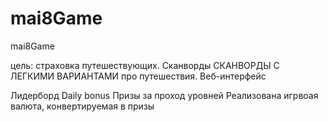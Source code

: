 # mai8Game
mai8Game


цель: страховка путешествующих. Сканворды
СКАНВОРДЫ С ЛЕГКИМИ ВАРИАНТАМИ про путешествия. 
Веб-интерфейс

Лидерборд
Daily bonus
Призы за проход уровней
Реализована игрвоая валюта, конвертируемая в призы
